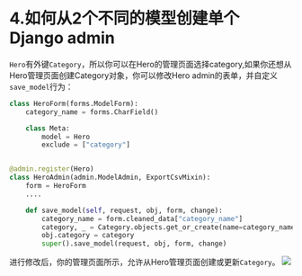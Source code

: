 # 4.如何从2个不同的模型创建单个Django admin
`Hero`有外键`Category`，所以你可以在Hero的管理页面选择category,如果你还想从Hero管理页面创建Category对象，你可以修改Hero admin的表单，并自定义`save_model`行为：
```Python
class HeroForm(forms.ModelForm):
    category_name = forms.CharField()

    class Meta:
        model = Hero
        exclude = ["category"]


@admin.register(Hero)
class HeroAdmin(admin.ModelAdmin, ExportCsvMixin):
    form = HeroForm
    ....

    def save_model(self, request, obj, form, change):
        category_name = form.cleaned_data["category_name"]
        category, _ = Category.objects.get_or_create(name=category_name)
        obj.category = category
        super().save_model(request, obj, form, change)
```
进行修改后，你的管理页面所示，允许从Hero管理页面创建或更新`Category`。
![](https://books.agiliq.com/projects/django-admin-cookbook/en/latest/_images/single_admin_multiple_model.png)

